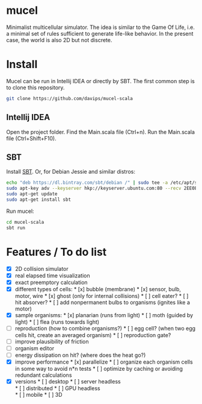 # mucel
Minimalist multicellular simulator.
The idea is similar to the Game Of Life, i.e. a minimal set of rules sufficient to generate life-like behavior.
In the present case, the world is also 2D but not discrete.
 

Install
=======
Mucel can be run in Intellij IDEA or directly by SBT.
The first common step is to clone this repository.
```bash
git clone https://github.com/davips/mucel-scala
```

Intellij IDEA
-------------
Open the project folder.
Find the Main.scala file (Ctrl+n).
Run the Main.scala file (Ctrl+Shift+F10).

SBT
---
Install [SBT](http://www.scala-sbt.org/index.html).
Or, for Debian Jessie and similar distros:
```bash
echo "deb https://dl.bintray.com/sbt/debian /" | sudo tee -a /etc/apt/sources.list.d/sbt.list
sudo apt-key adv --keyserver hkp://keyserver.ubuntu.com:80 --recv 2EE0EA64E40A89B84B2DF73499E82A75642AC823
sudo apt-get update
sudo apt-get install sbt
```

Run mucel:
```bash
cd mucel-scala
sbt run
```
Features / To do list
=====================
* [x] 2D collision simulator
* [x] real elapsed time visualization 
* [x] exact preemptory calculation
* [x] different types of cells:
       * [x] bubble (membrane)
       * [x] sensor, bulb, motor, wire
       * [x] ghost (only for internal collisions)
       * [ ] cell eater?
       * [ ] hit absorver?
       * [ ] add nonpermanent bulbs to organisms (ignites like a motor)
* [x] sample organisms:
       * [x] planarian (runs from light)
       * [ ] moth (guided by light)
       * [ ] flea (runs towards light)
* [ ] reproduction (how to combine organisms?)
       * [ ] egg cell? (when two egg cells hit, create an averaged organism)
       * [ ] reproduction gate?       
* [ ] improve plausibility of friction
* [ ] organism editor
* [ ] energy dissipation on hit? (where does the heat go?)
* [x] improve performance
       * [x] parallelize
       * [ ] organize each organism cells in some way to avoid n\*n tests
       * [ ] optimize by caching or avoiding redundant calculations
* [x] versions
       * [ ] desktop
       * [ ] server headless       
       * [ ] distributed
       * [ ] GPU headless       
       * [ ] mobile
       * [ ] 3D
